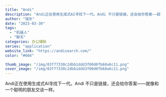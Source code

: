 ```yaml
---
title: "Andi"
description: "Andi正在使用生成式AI寻找下一代。Andi 不只是链接，还会给你答案——就像和一个聪明的朋友交谈一样。 "
author: "瑞东"
date: "2023-03-30"
tags:
  - "机器人"
  - "聊天"
categories: 办公辅助
series: "application"
website_link: "https://andisearch.com/"
color: "#666"

thumb_image: "/img/03f77330c2dbb1ddd3f00d0fb68a6c11.png"
cover_image: "/img/03f77330c2dbb1ddd3f00d0fb68a6c11.png"
---
```


Andi正在使用生成式AI寻找下一代。Andi 不只是链接，还会给你答案——就像和一个聪明的朋友交谈一样。 